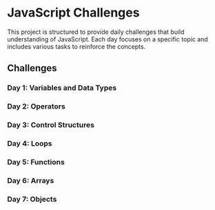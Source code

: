 # JavaScript Challenges

This project is structured to provide daily challenges that build understanding of JavaScript. Each day focuses on a specific topic and includes various tasks to reinforce the concepts.

## Challenges

### Day 1: Variables and Data Types

### Day 2: Operators

### Day 3: Control Structures

### Day 4: Loops

### Day 5: Functions

### Day 6: Arrays

### Day 7: Objects
